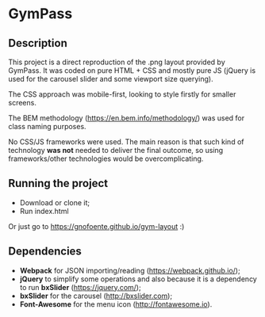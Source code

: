 # GymPass

## Description
This project is a direct reproduction of the .png layout provided by GymPass. It was coded on pure HTML + CSS and mostly pure JS (jQuery is used for the carousel slider and some viewport size querying). 

The CSS approach was mobile-first, looking to style firstly for smaller screens. 

The BEM methodology (https://en.bem.info/methodology/) was used for class naming purposes.

No CSS/JS frameworks were used. The main reason is that such kind of technology **was not** needed to deliver the final outcome, so using frameworks/other technologies would be overcomplicating.

## Running the project
* Download or clone it;
* Run index.html

Or just go to https://gnofoente.github.io/gym-layout :)

## Dependencies
* **Webpack** for JSON importing/reading (https://webpack.github.io/);
* **jQuery** to simplify some operations and also because it is a dependency to run **bxSlider** (https://jquery.com/);
* **bxSlider** for the carousel (http://bxslider.com);
* **Font-Awesome** for the menu icon (http://fontawesome.io).
